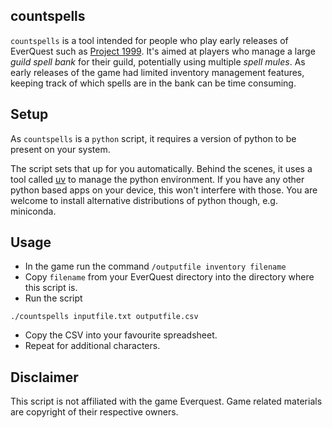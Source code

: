 countspells
----------------

`countspells` is a tool intended for people who play early releases of EverQuest
such as [Project 1999](https://www.project1999.com).
It's aimed at players who manage a large _guild spell bank_
for their guild, potentially using multiple _spell mules_. 
As early releases of the game had limited inventory management features, 
keeping track of which spells are in the bank can be time consuming.

## Setup

As `countspells` is a `python` script, it requires a version of python to be present on your system.

The script sets that up for you automatically. Behind the scenes, it uses a tool called [uv](https://docs.astral.sh/uv/)
to manage the python environment. If you have any other python based apps on your device, this won't
interfere with those. You are welcome to install alternative distributions of python though, e.g.
miniconda.

## Usage

- In the game run the command `/outputfile inventory filename`
- Copy `filename` from your EverQuest directory into the directory where this script is.
- Run the script
```
./countspells inputfile.txt outputfile.csv
```
- Copy the CSV into your favourite spreadsheet.
- Repeat for additional characters.

## Disclaimer

This script is not affiliated with the game Everquest. 
Game related materials are copyright of their respective owners.
